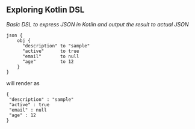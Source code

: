 ## Exploring Kotlin DSL

*Basic DSL to express JSON in Kotlin and output the result to actual JSON*

```
json {  
    obj {  
      "description" to "sample"  
      "active"      to true  
      "email"       to null  
      "age"         to 12  
    }  
}  
```
will render as  

```
{  
 "description" : "sample"  
 "active" : true  
 "email" : null  
 "age" : 12  
}  
```
